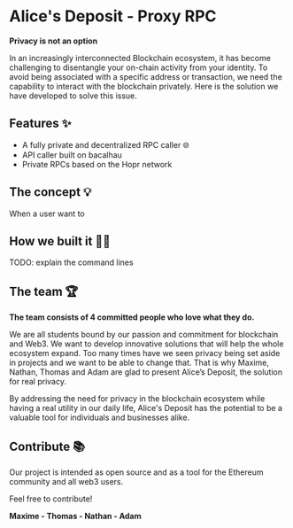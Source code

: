 

# **Alice's Deposit - Proxy RPC**

**Privacy is not an option**

In an increasingly interconnected Blockchain ecosystem, it has become challenging to disentangle your on-chain activity from your identity. To avoid being associated with a specific address or transaction, we need the capability to interact with the blockchain privately. Here is the solution we have developed to solve this issue.

####

## **Features** ✨

-  A fully private and decentralized RPC caller 🌐
- API caller built on bacalhau  
- Private RPCs based on the Hopr network 

## **The concept** 💡
When a user want to 


## **How we built it** 👨‍💻
 TODO: explain the command lines


## **The team** 🏆

**The team consists of 4 committed people who love what they do.**

We are all students bound by our passion and commitment for blockchain and Web3. We want to develop innovative solutions that will help the whole ecosystem expand. Too many times have we seen privacy being set aside in projects and we want to be able to change that. That is why Maxime, Nathan, Thomas and Adam are glad to present Alice’s Deposit, the solution for real privacy.

By addressing the need for privacy in the blockchain ecosystem while having a real utility in our daily life, Alice's Deposit has the potential to be a valuable tool for individuals and businesses alike.


## **Contribute** 📚

Our project is intended as open source and as a tool for the Ethereum community and all web3 users.

Feel free to contribute!

**Maxime - Thomas - Nathan - Adam**
